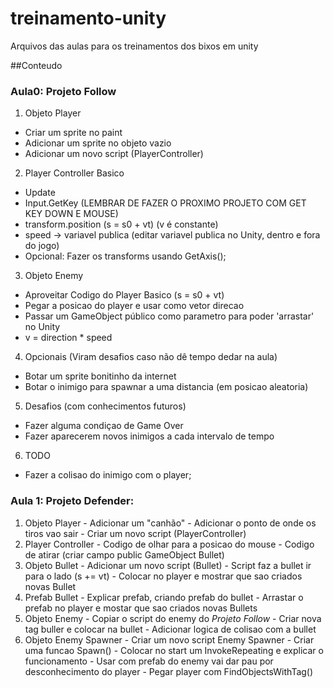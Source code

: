 # treinamento-unity
Arquivos das aulas para os treinamentos dos bixos em unity

##Conteudo

### Aula0: Projeto Follow 
1. Objeto Player
  - Criar um sprite no paint
  - Adicionar um sprite no objeto vazio
  - Adicionar um novo script (PlayerController)
2. Player Controller Basico
  - Update
  - Input.GetKey    (LEMBRAR DE FAZER O PROXIMO PROJETO COM GET KEY DOWN E MOUSE)
  - transform.position (s = s0 + vt) (v é constante)
  - speed -> variavel publica (editar variavel publica no Unity, dentro e fora do jogo)
  - Opcional: Fazer os transforms usando GetAxis();
 3. Objeto Enemy
  - Aproveitar Codigo do Player Basico (s = s0 + vt)
  - Pegar a posicao do player e usar como vetor direcao
  - Passar um GameObject público como parametro para poder 'arrastar' no Unity
  - v = direction * speed
 4. Opcionais (Viram desafios caso não dê tempo dedar na aula)
  - Botar um sprite bonitinho da internet
  - Botar o inimigo para spawnar a uma distancia (em posicao aleatoria)
 5. Desafios (com conhecimentos futuros)
  - Fazer alguma condiçao de Game Over
  - Fazer aparecerem novos inimigos a cada intervalo de tempo
 6. TODO
  - Fazer a colisao do inimigo com o player;
### Aula 1: Projeto Defender:
  1. Objeto Player
    - Adicionar um "canhão"
    - Adicionar o ponto de onde os tiros vao sair
    - Criar um novo script (PlayerController)
  2. Player Controller
    - Codigo de olhar para a posicao do mouse
    - Codigo de atirar (criar campo public GameObject Bullet)
  3. Objeto Bullet
    - Adicionar um novo script (Bullet)
    - Script faz a bullet ir para o lado (s += vt)
    - Colocar no player e mostrar que sao criados novas Bullet
  4. Prefab Bullet
    - Explicar prefab, criando prefab do bullet
    - Arrastar o prefab no player e mostar que sao criados novas Bullets
  5. Objeto Enemy
    - Copiar o script do enemy do _Projeto Follow_
    - Criar nova tag buller e colocar na bullet
    - Adicionar logica de colisao com a bullet
  6. Objeto Enemy Spawner
    - Criar um novo script Enemy Spawner
    - Criar uma funcao Spawn()
    - Colocar no start um InvokeRepeating e explicar o funcionamento
    - Usar com prefab do enemy vai dar pau por desconhecimento do player
    - Pegar player com FindObjectsWithTag()
    
  

    
    

